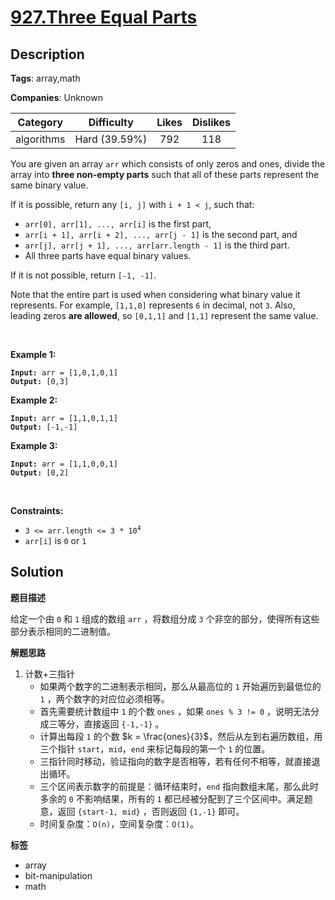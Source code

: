 # [927.Three Equal Parts](https://leetcode.com/problems/three-equal-parts/description/)

## Description

**Tags**: array,math

**Companies**: Unknown

|  Category  |  Difficulty   | Likes | Dislikes |
| :--------: | :-----------: | :---: | :------: |
| algorithms | Hard (39.59%) |  792  |   118    |

<p>You are given an array <code>arr</code> which consists of only zeros and ones, divide the array into <strong>three non-empty parts</strong> such that all of these parts represent the same binary value.</p>
<p>If it is possible, return any <code>[i, j]</code> with <code>i + 1 &lt; j</code>, such that:</p>
<ul>
  <li><code>arr[0], arr[1], ..., arr[i]</code> is the first part,</li>
  <li><code>arr[i + 1], arr[i + 2], ..., arr[j - 1]</code> is the second part, and</li>
  <li><code>arr[j], arr[j + 1], ..., arr[arr.length - 1]</code> is the third part.</li>
  <li>All three parts have equal binary values.</li>
</ul>
<p>If it is not possible, return <code>[-1, -1]</code>.</p>
<p>Note that the entire part is used when considering what binary value it represents. For example, <code>[1,1,0]</code> represents <code>6</code> in decimal, not <code>3</code>. Also, leading zeros <strong>are allowed</strong>, so <code>[0,1,1]</code> and <code>[1,1]</code> represent the same value.</p>
<p>&nbsp;</p>
<p><strong class="example">Example 1:</strong></p>
<pre><code><strong>Input:</strong> arr = [1,0,1,0,1]
<strong>Output:</strong> [0,3]</code></pre><p><strong class="example">Example 2:</strong></p>
<pre><code><strong>Input:</strong> arr = [1,1,0,1,1]
<strong>Output:</strong> [-1,-1]</code></pre><p><strong class="example">Example 3:</strong></p>
<pre><code><strong>Input:</strong> arr = [1,1,0,0,1]
<strong>Output:</strong> [0,2]</code></pre>
<p>&nbsp;</p>
<p><strong>Constraints:</strong></p>
<ul>
  <li><code>3 &lt;= arr.length &lt;= 3 * 10<sup>4</sup></code></li>
  <li><code>arr[i]</code> is <code>0</code> or <code>1</code></li>
</ul>

## Solution

**题目描述**

给定一个由 `0` 和 `1` 组成的数组 `arr` ，将数组分成 `3` 个非空的部分，使得所有这些部分表示相同的二进制值。

**解题思路**

1. 计数+三指针
   - 如果两个数字的二进制表示相同，那么从最高位的 `1` 开始遍历到最低位的 `1` ，两个数字的对应位必须相等。
   - 首先需要统计数组中 `1` 的个数 `ones` ，如果 `ones % 3 != 0` ，说明无法分成三等分，直接返回 `{-1,-1}` 。
   - 计算出每段 `1` 的个数 $k = \frac{ones}{3}$，然后从左到右遍历数组，用三个指针 `start`，`mid`，`end` 来标记每段的第一个 `1` 的位置。
   - 三指针同时移动，验证指向的数字是否相等，若有任何不相等，就直接退出循环。
   - 三个区间表示数字的前提是：循环结束时，`end` 指向数组末尾，那么此时多余的 `0` 不影响结果，所有的 `1` 都已经被分配到了三个区间中。满足题意，返回 `{start-1, mid}` ，否则返回 `{1,-1}` 即可。
   - 时间复杂度：`O(n)`，空间复杂度：`O(1)`。

**标签**

- array
- bit-manipulation
- math
